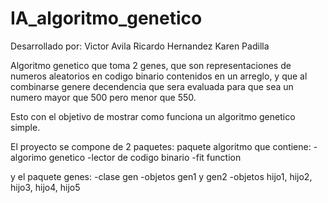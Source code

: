# IA_algoritmo_genetico
Desarrollado por: 
Victor Avila
Ricardo Hernandez
Karen Padilla

Algoritmo genetico que toma 2 genes, que son representaciones de numeros aleatorios en codigo binario contenidos en un 
arreglo, y que al combinarse genere decendencia que sera evaluada para que sea un numero mayor que 500 pero menor que 550.

Esto con el objetivo de mostrar como funciona un algoritmo genetico simple.

El proyecto se compone de 2 paquetes: paquete algoritmo que contiene:
-algorimo genetico
-lector de codigo binario
-fit function 

y el paquete genes:
-clase gen
-objetos gen1 y gen2
-objetos hijo1, hijo2, hijo3, hijo4, hijo5
